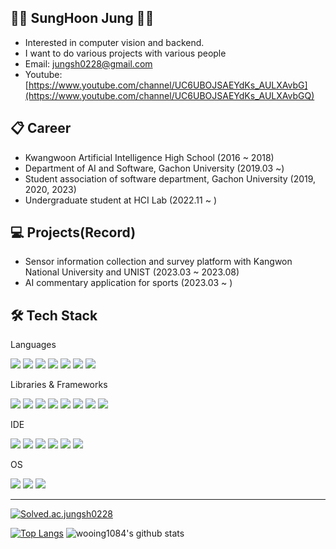 👨‍💻 SungHoon Jung 👨‍💻
---
- Interested in computer vision and backend.
- I want to do various projects with various people
- Email: jungsh0228@gmail.com
- Youtube: [https://www.youtube.com/channel/UC6UBOJSAEYdKs_AULXAvbG](https://www.youtube.com/channel/UC6UBOJSAEYdKs_AULXAvbGQ)

📋 Career
---
- Kwangwoon Artificial Intelligence High School (2016 ~ 2018)
- Department of AI and Software, Gachon University (2019.03 ~)
- Student association of software department, Gachon University (2019, 2020, 2023)
- Undergraduate student at HCI Lab (2022.11 ~ )

💻 Projects(Record)
---
- Sensor information collection and survey platform with Kangwon National University and UNIST (2023.03 ~ 2023.08)
- AI commentary application for sports​ (2023.03 ~ )

🛠️ Tech Stack
---
Languages

<img src="https://img.shields.io/badge/c-A8B9CC?style=for-the-badge&logo=C&logoColor=white"> <img src="https://img.shields.io/badge/C++-00599C?style=for-the-badge&logo=cplusplus&logoColor=white"> <img src="https://img.shields.io/badge/csharp-239120?style=for-the-badge&logo=csharp&logoColor=white"> <img src="https://img.shields.io/badge/JAVA-007396?style=for-the-badge&logo=Java&logoColor=white"> <img src="https://img.shields.io/badge/python-3776AB?style=for-the-badge&logo=python&logoColor=white"> <img src="https://img.shields.io/badge/kotlin-7F52FF?style=for-the-badge&logo=kotlin&logoColor=white"> <img src="https://img.shields.io/badge/dart-0175C2?style=for-the-badge&logo=dart&logoColor=white">

Libraries & Frameworks

<img src="https://img.shields.io/badge/flutter-02569B?style=for-the-badge&logo=flutter&logoColor=white"> <img src="https://img.shields.io/badge/opencv-5C3EE8?style=for-the-badge&logo=opencv&logoColor=white"> <img src="https://img.shields.io/badge/DirectX-007396?style=for-the-badge&logo=DirectX&logoColor=white">  <img src="https://img.shields.io/badge/pytorch-EE4C2C?style=for-the-badge&logo=pytorch&logoColor=white"> <img src="https://img.shields.io/badge/tensorflow-FF6F00?style=for-the-badge&logo=tensorflow&logoColor=white"> <img src="https://img.shields.io/badge/firebase-FFCA28?style=for-the-badge&logo=firebase&logoColor=white"> <img src="https://img.shields.io/badge/arduino-00979D?style=for-the-badge&logo=arduino&logoColor=white"> <img src="https://img.shields.io/badge/unity-000000?style=for-the-badge&logo=unity&logoColor=white">

IDE

<img src="https://img.shields.io/badge/visualstudio-5C2D91?style=for-the-badge&logo=visualstudio&logoColor=white"> <img src="https://img.shields.io/badge/visualstudiocode-007ACC?style=for-the-badge&logo=visualstudiocode&logoColor=white"> <img src="https://img.shields.io/badge/androidstudio-3DDC84?style=for-the-badge&logo=androidstudio&logoColor=white"> <img src="https://img.shields.io/badge/jupyter-F37626?style=for-the-badge&logo=jupyter&logoColor=white"> <img src="https://img.shields.io/badge/eclipse-2C2255?style=for-the-badge&logo=eclipse&logoColor=white"> <img src="https://img.shields.io/badge/googlecolab-F9AB00?style=for-the-badge&logo=googlecolab&logoColor=white">

OS

<img src="https://img.shields.io/badge/macos-000000?style=for-the-badge&logo=macos&logoColor=white"> <img src="https://img.shields.io/badge/windows-0078D6?style=for-the-badge&logo=windows&logoColor=white"> <img src="https://img.shields.io/badge/ubuntu-E95420?style=for-the-badge&logo=ubuntu&logoColor=white">

---
[![Solved.ac.jungsh0228](http://mazassumnida.wtf/api/v2/generate_badge?boj=jungsh0228)](https://solved.ac/jungsh0228)

[![Top Langs](https://github-readme-stats.vercel.app/api/top-langs/?username=wooing1084&layout=compact)](https://github.com/wooing1084/github-readme-stats) ![wooing1084's github stats](https://github-readme-stats.vercel.app/api?username=wooing1084&show_icons=true)
